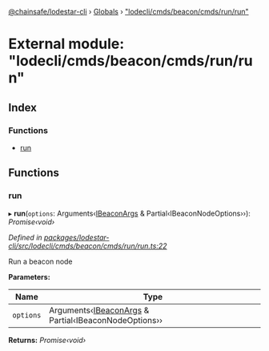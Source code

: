[@chainsafe/lodestar-cli](../README.md) › [Globals](../globals.md) › ["lodecli/cmds/beacon/cmds/run/run"](_lodecli_cmds_beacon_cmds_run_run_.md)

# External module: "lodecli/cmds/beacon/cmds/run/run"

## Index

### Functions

* [run](_lodecli_cmds_beacon_cmds_run_run_.md#run)

## Functions

###  run

▸ **run**(`options`: Arguments‹[IBeaconArgs](../interfaces/_lodecli_cmds_beacon_options_index_.ibeaconargs.md) & Partial‹IBeaconNodeOptions››): *Promise‹void›*

*Defined in [packages/lodestar-cli/src/lodecli/cmds/beacon/cmds/run/run.ts:22](https://github.com/ChainSafe/lodestar/blob/9eb50dc78/packages/lodestar-cli/src/lodecli/cmds/beacon/cmds/run/run.ts#L22)*

Run a beacon node

**Parameters:**

Name | Type |
------ | ------ |
`options` | Arguments‹[IBeaconArgs](../interfaces/_lodecli_cmds_beacon_options_index_.ibeaconargs.md) & Partial‹IBeaconNodeOptions›› |

**Returns:** *Promise‹void›*
